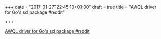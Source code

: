 +++
date = "2017-01-27T22:45:10+03:00"
draft = true
title = "AWQL driver for Go's sql package  #reddit"

+++

<p><a href="https://t.co/QR2c9hTrdT">AWQL driver for Go's sql package  #reddit</a></p>
